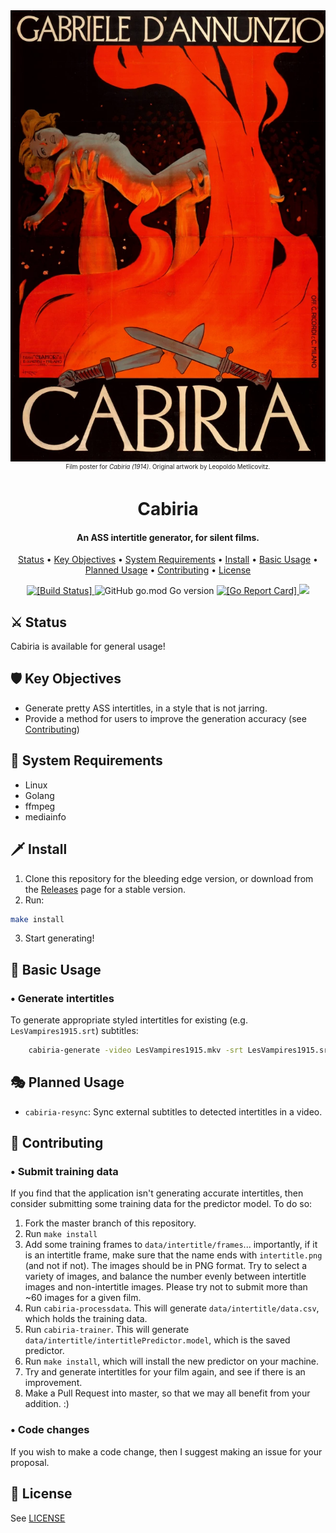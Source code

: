 <div align="center"><img src="cabiria-1914-poster.webp" alt="Film poster for Cabiria (1914)"></div>
<div align="center"><small><sup>Film poster for <i>Cabiria (1914)</i>. Original artwork by Leopoldo Metlicovitz.</sup></small></div>
<h1 align="center">
  Cabiria
</h1>

<h4 align="center"> An ASS intertitle generator, for silent films.</a></h4>

<p align="center">
  <a href="#-status">Status</a> •
  <a href="#-key-objectives">Key Objectives</a> •
  <a href="#-system-requirements">System Requirements</a> •
  <a href="#-install">Install</a> •
  <a href="#-basic-usage">Basic Usage</a> •
  <a href="#-planned-usage">Planned Usage</a> •
  <a href="#-contributing">Contributing</a> •
  <a href="#-license">License</a>
</p>

<p align="center">
  <a href="https://travis-ci.com/liampulles/cabiria">
    <img src="https://travis-ci.com/liampulles/cabiria.svg?branch=master" alt="[Build Status]">
  </a>
    <img alt="GitHub go.mod Go version" src="https://img.shields.io/github/go-mod/go-version/liampulles/cabiria">
  <a href="https://goreportcard.com/report/github.com/liampulles/cabiria">
    <img src="https://goreportcard.com/badge/github.com/liampulles/cabiria" alt="[Go Report Card]">
  </a>
  <a href="https://codecov.io/gh/liampulles/cabiria">
    <img src="https://codecov.io/gh/liampulles/cabiria/branch/master/graph/badge.svg" />
  </a>
</p>

## ⚔️ Status

Cabiria is available for general usage!

## 🛡️ Key Objectives

* Generate pretty ASS intertitles, in a style that is not jarring.
* Provide a method for users to improve the generation accuracy (see [Contributing](#-contributing))

## 👺 System Requirements

* Linux
* Golang
* ffmpeg
* mediainfo

## 🗡️ Install

  1. Clone this repository for the bleeding edge version, or download from the [Releases](https://github.com/liampulles/cabiria/releases) page for a stable version.
  2. Run:

  ```bash
  make install
  ```

  3. Start generating!

## 🤺 Basic Usage

### • Generate intertitles

To generate appropriate styled intertitles for existing (e.g. `LesVampires1915.srt`) subtitles:

```bash
    cabiria-generate -video LesVampires1915.mkv -srt LesVampires1915.srt -ass LesVampires1915.ass
```

## 🎭 Planned Usage

* `cabiria-resync`: Sync external subtitles to detected intertitles in a video.

## 🐉 Contributing

### • Submit training data

If you find that the application isn't generating accurate intertitles, then consider submitting some training data for the predictor model. To do so:

  1. Fork the master branch of this repository.
  1. Run `make install`
  1. Add some training frames to `data/intertitle/frames`... importantly, if it is an intertitle frame, make sure that the name ends with `intertitle.png` (and not if not). The images should be in PNG format. Try to select a variety of images, and balance the number evenly between intertitle images and non-intertitle images. Please try not to submit more than ~60 images for a given film.
  1. Run `cabiria-processdata`. This will generate `data/intertitle/data.csv`, which holds the training data.
  1. Run `cabiria-trainer`. This will generate `data/intertitle/intertitlePredictor.model`, which is the saved predictor.
  1. Run `make install`, which will install the new predictor on your machine.
  1. Try and generate intertitles for your film again, and see if there is an improvement.
  1. Make a Pull Request into master, so that we may all benefit from your addition. :)

### • Code changes

If you wish to make a code change, then I suggest making an issue for your proposal.

## 🦄 License

See [LICENSE](LICENSE)